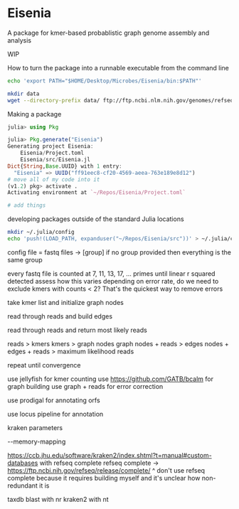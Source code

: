 # Eisenia

A package for kmer-based probablistic graph genome assembly and analysis

WIP

How to turn the package into a runnable executable from the command line
```bash
echo 'export PATH="$HOME/Desktop/Microbes/Eisenia/bin:$PATH"'
```

```bash
mkdir data
wget --directory-prefix data/ ftp://ftp.ncbi.nlm.nih.gov/genomes/refseq/viral/Escherichia_virus_phiX174/latest_assembly_versions/GCF_000819615.1_ViralProj14015/GCF_000819615.1_ViralProj14015_genomic.fna.gz
```

Making a package
```julia
julia> using Pkg

julia> Pkg.generate("Eisenia")
Generating project Eisenia:
    Eisenia/Project.toml
    Eisenia/src/Eisenia.jl
Dict{String,Base.UUID} with 1 entry:
  "Eisenia" => UUID("ff91eec8-cf20-4569-aeea-763e189e8d12")
# move all of my code into it
(v1.2) pkg> activate .
Activating environment at `~/Repos/Eisenia/Project.toml`

# add things
```

developing packages outside of the standard Julia locations
```bash
mkdir ~/.julia/config
echo 'push!(LOAD_PATH, expanduser("~/Repos/Eisenia/src"))' > ~/.julia/config/startup.jl
```

config file = fastq files -> [group]
if no group provided then everything is the same group

every fastq file is counted at 7, 11, 13, 17, ... primes until linear r squared detected
assess how this varies depending on error rate, do we need to exclude kmers with counts < 2? That's the quickest way to remove errors

take kmer list and initialize graph nodes

read through reads and build edges

read through reads and return most likely reads

reads > kmers
kmers > graph nodes
graph nodes + reads > edges
nodes + edges + reads > maximum likelihood reads

repeat until convergence

use jellyfish for kmer counting
use https://github.com/GATB/bcalm for graph building
use graph + reads for error correction

use prodigal for annotating orfs

use locus pipeline for annotation

kraken parameters

--memory-mapping

https://ccb.jhu.edu/software/kraken2/index.shtml?t=manual#custom-databases with refseq complete
refseq complete -> https://ftp.ncbi.nih.gov/refseq/release/complete/
^ don't use refseq complete because it requires building myself and it's unclear how non-redundant it is

taxdb
blast with nr
kraken2 with nt
